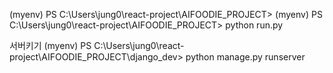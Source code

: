 
(myenv) PS C:\Users\jung0\react-project\AIFOODIE_PROJECT>
(myenv) PS C:\Users\jung0\react-project\AIFOODIE_PROJECT> python run.py

서버키기
(myenv) PS C:\Users\jung0\react-project\AIFOODIE_PROJECT\django_dev> python manage.py runserver

